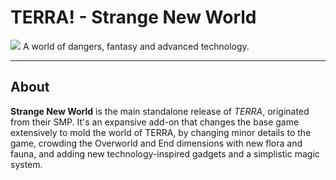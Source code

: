 # TERRA! - Strange New World
![](https://cdn.discordapp.com/attachments/713810307469803520/1386461622381445311/snw-wordmark-small.png?ex=6859ca81&is=68587901&hm=0ac4de94af9e611c6d25f931c258a25d926d55701c2e09248b8b1ad4c6e92c6b&)
A world of dangers, fantasy and advanced technology.

<hr/>

## About
**Strange New World** is the main standalone release of *TERRA*, originated from their SMP. It's an expansive add-on that changes the base game extensively to mold the world of TERRA, by changing minor details to the game, crowding the Overworld and End dimensions with new flora and fauna, and adding new technology-inspired gadgets and a simplistic magic system.

